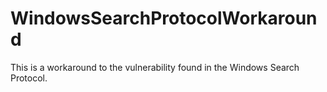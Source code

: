 # WindowsSearchProtocolWorkaround
This is a workaround to the vulnerability found in the Windows Search Protocol.
